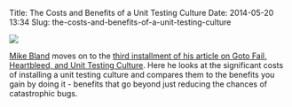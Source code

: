 Title: The Costs and Benefits of a Unit Testing Culture
Date: 2014-05-20 13:34
Slug: the-costs-and-benefits-of-a-unit-testing-culture

<div class="img floating">

[![](http://martinfowler.com/articles/testing-culture/msb.jpg)](http://martinfowler.com/articles/testing-culture.html#costs)

</div>

[Mike Bland](https://plus.google.com/+MikeBland/posts) moves on to the
[third installment of his article on Goto Fail, Heartbleed, and Unit
Testing Culture](http://martinfowler.com/articles/testing-culture.html).
Here he looks at the significant costs of installing a unit testing
culture and compares them to the benefits you gain by doing it -
benefits that go beyond just reducing the chances of catastrophic bugs.

</p>

